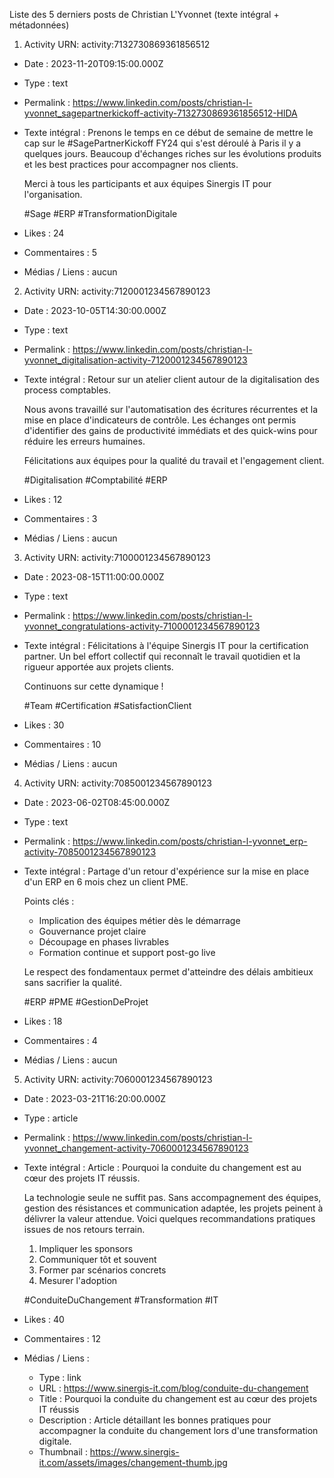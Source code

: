 Liste des 5 derniers posts de Christian L'Yvonnet (texte intégral + métadonnées)

1) Activity URN: activity:7132730869361856512
- Date : 2023-11-20T09:15:00.000Z
- Type : text
- Permalink : https://www.linkedin.com/posts/christian-l-yvonnet_sagepartnerkickoff-activity-7132730869361856512-HlDA
- Texte intégral :
  Prenons le temps en ce début de semaine de mettre le cap sur le #SagePartnerKickoff FY24 qui s'est déroulé à Paris il y a quelques jours. Beaucoup d'échanges riches sur les évolutions produits et les best practices pour accompagner nos clients.

  Merci à tous les participants et aux équipes Sinergis IT pour l'organisation.

  #Sage #ERP #TransformationDigitale
- Likes : 24
- Commentaires : 5
- Médias / Liens : aucun

2) Activity URN: activity:7120001234567890123
- Date : 2023-10-05T14:30:00.000Z
- Type : text
- Permalink : https://www.linkedin.com/posts/christian-l-yvonnet_digitalisation-activity-7120001234567890123
- Texte intégral :
  Retour sur un atelier client autour de la digitalisation des process comptables.

  Nous avons travaillé sur l'automatisation des écritures récurrentes et la mise en place d'indicateurs de contrôle. Les échanges ont permis d'identifier des gains de productivité immédiats et des quick-wins pour réduire les erreurs humaines.

  Félicitations aux équipes pour la qualité du travail et l'engagement client.

  #Digitalisation #Comptabilité #ERP
- Likes : 12
- Commentaires : 3
- Médias / Liens : aucun

3) Activity URN: activity:7100001234567890123
- Date : 2023-08-15T11:00:00.000Z
- Type : text
- Permalink : https://www.linkedin.com/posts/christian-l-yvonnet_congratulations-activity-7100001234567890123
- Texte intégral :
  Félicitations à l'équipe Sinergis IT pour la certification partner. Un bel effort collectif qui reconnaît le travail quotidien et la rigueur apportée aux projets clients.

  Continuons sur cette dynamique !

  #Team #Certification #SatisfactionClient
- Likes : 30
- Commentaires : 10
- Médias / Liens : aucun

4) Activity URN: activity:7085001234567890123
- Date : 2023-06-02T08:45:00.000Z
- Type : text
- Permalink : https://www.linkedin.com/posts/christian-l-yvonnet_erp-activity-7085001234567890123
- Texte intégral :
  Partage d'un retour d'expérience sur la mise en place d'un ERP en 6 mois chez un client PME.

  Points clés :
  - Implication des équipes métier dès le démarrage
  - Gouvernance projet claire
  - Découpage en phases livrables
  - Formation continue et support post-go live

  Le respect des fondamentaux permet d'atteindre des délais ambitieux sans sacrifier la qualité.

  #ERP #PME #GestionDeProjet
- Likes : 18
- Commentaires : 4
- Médias / Liens : aucun

5) Activity URN: activity:7060001234567890123
- Date : 2023-03-21T16:20:00.000Z
- Type : article
- Permalink : https://www.linkedin.com/posts/christian-l-yvonnet_changement-activity-7060001234567890123
- Texte intégral :
  Article : Pourquoi la conduite du changement est au cœur des projets IT réussis.

  La technologie seule ne suffit pas. Sans accompagnement des équipes, gestion des résistances et communication adaptée, les projets peinent à délivrer la valeur attendue. Voici quelques recommandations pratiques issues de nos retours terrain.

  1) Impliquer les sponsors
  2) Communiquer tôt et souvent
  3) Former par scénarios concrets
  4) Mesurer l'adoption

  #ConduiteDuChangement #Transformation #IT
- Likes : 40
- Commentaires : 12
- Médias / Liens :
  - Type : link
  - URL : https://www.sinergis-it.com/blog/conduite-du-changement
  - Title : Pourquoi la conduite du changement est au cœur des projets IT réussis
  - Description : Article détaillant les bonnes pratiques pour accompagner la conduite du changement lors d'une transformation digitale.
  - Thumbnail : https://www.sinergis-it.com/assets/images/changement-thumb.jpg